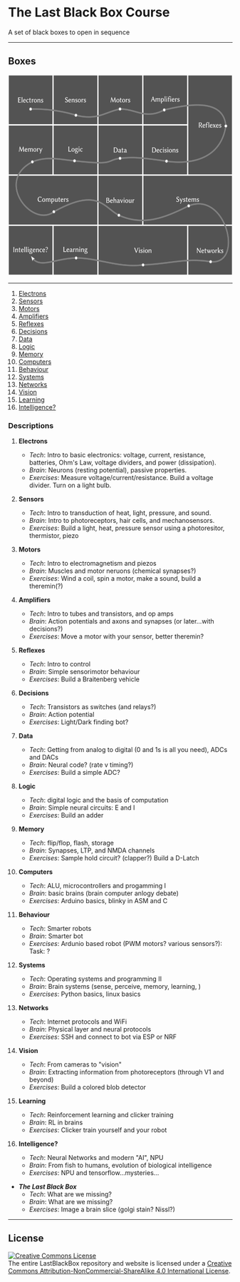 # The Last Black Box Course

A set of black boxes to open in sequence

----

## Boxes

<p align="center">
<img src="designs/layout/layout.png" alt="Example Image" width="600" height="450">
</p>

----

1. [Electrons](/boxes/electrons/README.md)
2. [Sensors](/boxes/sensors/README.md)
3. [Motors](/boxes/motors/README.md)
4. [Amplifiers](/boxes/amplifiers/README.md)
5. [Reflexes](/boxes/reflexes/README.md)
6. [Decisions](/boxes/decisions/README.md)
7. [Data](/boxes/data/README.md)
8. [Logic](/boxes/logic/README.md)
9. [Memory](/boxes/memory/README.md)
10. [Computers](/boxes/computers/README.md)
11. [Behaviour](/boxes/behaviour/README.md)
12. [Systems](/boxes/systems/README.md)
13. [Networks](/boxes/networks/README.md)
14. [Vision](/boxes/vision/README.md)
15. [Learning](/boxes/learning/README.md)
16. [Intelligence?](/boxes/intelligence/README.md)

### Descriptions

1. **Electrons**

    - *Tech*: Intro to basic electronics: voltage, current, resistance, batteries, Ohm's Law, voltage dividers, and power (dissipation).
    - *Brain*: Neurons (resting potential), passive properties.
    - *Exercises*: Measure voltage/current/resistance. Build a voltage divider. Turn on a light bulb.

2. **Sensors**

    - *Tech*: Intro to transduction of heat, light, pressure, and sound.
    - *Brain*: Intro to photoreceptors, hair cells, and mechanosensors.
    - *Exercises*: Build a light, heat, pressure sensor using a photoresitor, thermistor, piezo

3. **Motors**

    - *Tech*: Intro to electromagnetism and piezos
    - *Brain*: Muscles and motor neruons (chemical synapses?)
    - *Exercises*: Wind a coil, spin a motor, make a sound, build a theremin(?)

4. **Amplifiers**

    - *Tech*: Intro to tubes and transistors, and op amps
    - *Brain*: Action potentials and axons and synapses (or later...with decisions?)
    - *Exercises*: Move a motor with your sensor, better theremin?

5. **Reflexes**

    - *Tech*: Intro to control
    - *Brain*: Simple sensorimotor behaviour
    - *Exercises*: Build a Braitenberg vehicle

6. **Decisions**

    - *Tech*: Transistors as switches (and relays?)
    - *Brain*: Action potential
    - *Exercises*: Light/Dark finding bot?

7. **Data**

    - *Tech*: Getting from analog to digital (0 and 1s is all you need), ADCs and DACs
    - *Brain*: Neural code? (rate v timing?)
    - *Exercises*: Build a simple ADC?

8. **Logic**

    - *Tech*: digital logic and the basis of computation
    - *Brain*: Simple neural circuits: E and I
    - *Exercises*: Build an adder

9. **Memory**

    - *Tech*: flip/flop, flash, storage
    - *Brain*: Synapses, LTP, and NMDA channels
    - *Exercises*: Sample hold circuit? (clapper?) Build a D-Latch

10. **Computers**

    - *Tech*: ALU, microcontrollers and progamming I
    - *Brain*: basic brains (brain computer anlogy debate)
    - *Exercises*: Arduino basics, blinky in ASM and C

11. **Behaviour**

    - *Tech*: Smarter robots
    - *Brain*: Smarter bot
    - *Exercises*: Ardunio based robot (PWM motors? various sensors?): Task: ?

12. **Systems**

    - *Tech*: Operating systems and programming II
    - *Brain*: Brain systems (sense, perceive, memory, learning, )
    - *Exercises*: Python basics, linux basics

13. **Networks**

    - *Tech*: Internet protocols and WiFi
    - *Brain*: Physical layer and neural protocols
    - *Exercises*: SSH and connect to bot via ESP or NRF

14. **Vision**

    - *Tech*: From cameras to "vision"
    - *Brain*: Extracting information from photoreceptors (through V1 and beyond)
    - *Exercises*: Build a colored blob detector

15. **Learning**

    - *Tech*: Reinforcement learning and clicker training
    - *Brain*: RL in brains
    - *Exercises*: Clicker train yourself and your robot

16. **Intelligence?**

    - *Tech*: Neural Networks and modern "AI", NPU
    - *Brain*: From fish to humans, evolution of biological intelligence
    - *Exercises*: NPU and tensorflow...mysteries...

- ***The Last Black Box***
  - *Tech*: What are we missing?
  - *Brain*: What are we missing?
  - *Exercises*: Image a brain slice (golgi stain? Nissl?)

----

## License

<a rel="license" href="http://creativecommons.org/licenses/by-nc-sa/4.0/"><img alt="Creative Commons License" style="border-width:0" src="https://i.creativecommons.org/l/by-nc-sa/4.0/88x31.png" /></a><br />The entire LastBlackBox repository and website is licensed under a <a rel="license" href="http://creativecommons.org/licenses/by-nc-sa/4.0/">Creative Commons Attribution-NonCommercial-ShareAlike 4.0 International License</a>.
